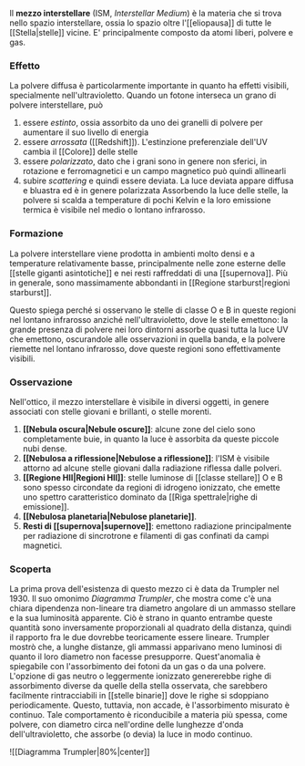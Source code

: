 Il **mezzo interstellare** (ISM, *Interstellar Medium*) è la materia che si trova nello spazio interstellare, ossia lo spazio oltre l'[[eliopausa]] di tutte le [[Stella|stelle]] vicine. E' principalmente composto da atomi liberi, polvere e gas.
### Effetto
La polvere diffusa è particolarmente importante in quanto ha effetti visibili, specialmente nell'ultravioletto. Quando un fotone interseca un grano di polvere interstellare, può
1. essere *estinto*, ossia assorbito da uno dei granelli di polvere per aumentare il suo livello di energia
2. essere *arrossata* ([[Redshift]]). L'estinzione preferenziale dell'UV cambia il [[Colore]] delle stelle
3. essere *polarizzato*, dato che i grani sono in genere non sferici, in rotazione e ferromagnetici e un campo magnetico può quindi allinearli
4. subire *scattering* e quindi essere deviata. La luce deviata appare diffusa e bluastra ed è in genere polarizzata
Assorbendo la luce delle stelle, la polvere si scalda a temperature di pochi Kelvin e la loro emissione termica è visibile nel medio o lontano infrarosso.
### Formazione
La polvere interstellare viene prodotta in ambienti molto densi e a temperature relativamente basse, principalmente nelle zone esterne delle [[stelle giganti asintotiche]] e nei resti raffreddati di una [[supernova]]. Più in generale, sono massimamente abbondanti in [[Regione starburst|regioni starburst]].

Questo spiega perché si osservano le stelle di classe O e B in queste regioni nel lontano infrarosso anziché nell'ultravioletto, dove le stelle emettono: la grande presenza di polvere nei loro dintorni assorbe quasi tutta la luce UV che emettono, oscurandole alle osservazioni in quella banda, e la polvere riemette nel lontano infrarosso, dove queste regioni sono effettivamente visibili.
### Osservazione
Nell'ottico, il mezzo interstellare è visibile in diversi oggetti, in genere associati con stelle giovani e brillanti, o stelle morenti.
1. **[[Nebula oscura|Nebule oscure]]**: alcune zone del cielo sono completamente buie, in quanto la luce è assorbita da queste piccole nubi dense.
2. **[[Nebulosa a riflessione|Nebulose a riflessione]]**: l'ISM è visibile attorno ad alcune stelle giovani dalla radiazione riflessa dalle polveri.
3. **[[Regione HII|Regioni HII]]**: stelle luminose di [[classe stellare]] O e B sono spesso circondate da regioni di idrogeno ionizzato, che emette uno spettro caratteristico dominato da [[Riga spettrale|righe di emissione]].
4. **[[Nebulosa planetaria|Nebulose planetarie]]**.
5. **Resti di [[supernova|supernove]]**: emettono radiazione principalmente per radiazione di sincrotrone e filamenti di gas confinati da campi magnetici.
### Scoperta
La prima prova dell'esistenza di questo mezzo ci è data da Trumpler nel 1930. Il suo omonimo *Diagramma Trumpler*, che mostra come c'è una chiara dipendenza non-lineare tra diametro angolare di un ammasso stellare e la sua luminosità apparente. Ciò è strano in quanto entrambe queste quantità sono inversamente proporzionali al quadrato della distanza, quindi il rapporto fra le due dovrebbe teoricamente essere lineare. Trumpler mostrò che, a lunghe distanze, gli ammassi apparivano meno luminosi di quanto il loro diametro non facesse presupporre. Quest'anomalia è spiegabile con l'assorbimento dei fotoni da un gas o da una polvere. L'opzione di gas neutro o leggermente ionizzato genererebbe righe di assorbimento diverse da quelle della stella osservata, che sarebbero facilmente rintracciabili in [[stelle binarie]] dove le righe si sdoppiano periodicamente. Questo, tuttavia, non accade, è l'assorbimento misurato è continuo. Tale comportamento è riconducibile a materia più spessa, come polvere, con diametro circa nell'ordine delle lunghezze d'onda dell'ultravioletto, che assorbe (o devia) la luce in modo continuo.

![[Diagramma Trumpler|80%|center]]
